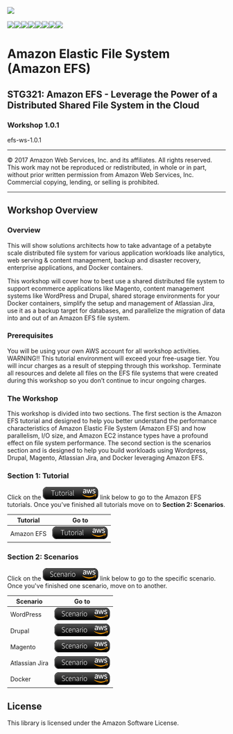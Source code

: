 ![](https://s3.amazonaws.com/aws-us-east-1/tutorial/AWS_logo_PMS_300x180.png)

![](https://s3.amazonaws.com/aws-us-east-1/tutorial/100x100_benefit_available.png)![](https://s3.amazonaws.com/aws-us-east-1/tutorial/100x100_benefit_ingergration.png)![](https://s3.amazonaws.com/aws-us-east-1/tutorial/100x100_benefit_ecryption-lock.png)![](https://s3.amazonaws.com/aws-us-east-1/tutorial/100x100_benefit_fully-managed.png)![](https://s3.amazonaws.com/aws-us-east-1/tutorial/100x100_benefit_lowcost-affordable.png)![](https://s3.amazonaws.com/aws-us-east-1/tutorial/100x100_benefit_performance.png)![](https://s3.amazonaws.com/aws-us-east-1/tutorial/100x100_benefit_scalable.png)![](https://s3.amazonaws.com/aws-us-east-1/tutorial/100x100_benefit_storage.png)
# **Amazon Elastic File System (Amazon EFS)**

## STG321: Amazon EFS - Leverage the Power of a Distributed Shared File System in the Cloud

### Workshop 1.0.1

efs-ws-1.0.1

---

© 2017 Amazon Web Services, Inc. and its affiliates. All rights reserved. This work may not be  reproduced or redistributed, in whole or in part, without prior written permission from Amazon Web Services, Inc. Commercial copying, lending, or selling is prohibited.

---

## Workshop Overview

### Overview

This will show solutions architects how to take advantage of a petabyte scale distributed file system for various application workloads like analytics, web serving & content management, backup and disaster recovery, enterprise applications, and Docker containers.

This workshop will cover how to best use a shared distributed file system to support ecommerce applications like Magento, content management systems like WordPress and Drupal, shared storage environments for your Docker containers, simplify the setup and management of Atlassian Jira, use it as a backup target for databases, and parallelize the migration of data into and out of an Amazon EFS file system.

### Prerequisites

You will be using your own AWS account for all workshop activities.
WARNING!! This tutorial environment will exceed your free-usage tier. You will incur charges as a result of stepping through this workshop. Terminate all resources and delete all files on the EFS file systems that were created during this workshop so you don’t continue to incur ongoing charges.

### The Workshop

This workshop is divided into two sections. The first section is the Amazon EFS tutorial and designed to help you better understand the performance characteristics of Amazon Elastic File System (Amazon EFS) and how parallelism, I/O size, and Amazon EC2 instance types have a profound effect on file system performance. The second section is the scenarios section and is designed to help you build workloads using Wordpress, Drupal, Magento, Atlassian Jira, and Docker leveraging Amazon EFS.



### Section 1: Tutorial

Click on the ![](/images/efs_tutorial.png) link below to go to the Amazon EFS tutorials. Once you've finished all tutorials move on to **Section 2: Scenarios**.

| Tutorial | Go to |
| --- | --- 
| Amazon EFS | [![](/images/efs_tutorial.png)](/tutorial) |



### Section 2: Scenarios

Click on the ![](/images/efs_scenario.png) link below to go to the specific scenario. Once you've finished one scenario, move on to another.

| Scenario | Go to |
| --- | --- 
| WordPress | [![](/images/efs_scenario.png)](/scenarios/wordpress) |
| Drupal | [![](/images/efs_scenario.png)](/scenarios/drupal) |
| Magento | [![](/images/efs_scenario.png)](/scenarios/magento) |
| Atlassian Jira | [![](/images/efs_scenario.png)](/scenarios/atlassian-jira) |
| Docker | [![](/images/efs_scenario.png)](/docker) |



## License

This library is licensed under the Amazon Software License.
